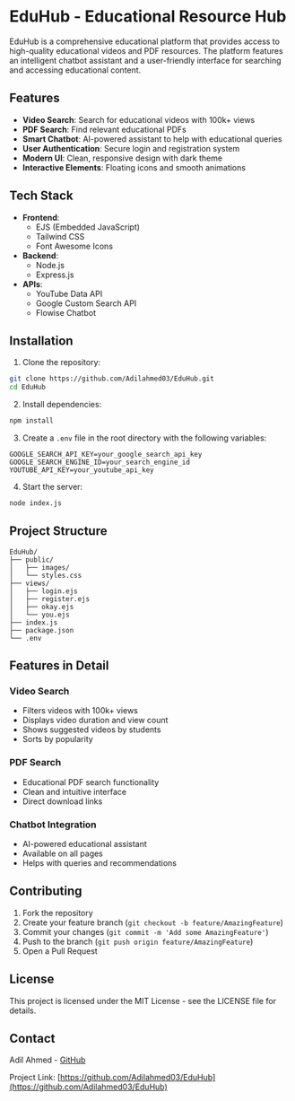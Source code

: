 # EduHub - Educational Resource Hub

EduHub is a comprehensive educational platform that provides access to high-quality educational videos and PDF resources. The platform features an intelligent chatbot assistant and a user-friendly interface for searching and accessing educational content.

## Features

- **Video Search**: Search for educational videos with 100k+ views
- **PDF Search**: Find relevant educational PDFs
- **Smart Chatbot**: AI-powered assistant to help with educational queries
- **User Authentication**: Secure login and registration system
- **Modern UI**: Clean, responsive design with dark theme
- **Interactive Elements**: Floating icons and smooth animations

## Tech Stack

- **Frontend**: 
  - EJS (Embedded JavaScript)
  - Tailwind CSS
  - Font Awesome Icons
- **Backend**:
  - Node.js
  - Express.js
- **APIs**:
  - YouTube Data API
  - Google Custom Search API
  - Flowise Chatbot

## Installation

1. Clone the repository:
```bash
git clone https://github.com/Adilahmed03/EduHub.git
cd EduHub
```

2. Install dependencies:
```bash
npm install
```

3. Create a `.env` file in the root directory with the following variables:
```
GOOGLE_SEARCH_API_KEY=your_google_search_api_key
GOOGLE_SEARCH_ENGINE_ID=your_search_engine_id
YOUTUBE_API_KEY=your_youtube_api_key
```

4. Start the server:
```bash
node index.js
```

## Project Structure

```
EduHub/
├── public/
│   ├── images/
│   └── styles.css
├── views/
│   ├── login.ejs
│   ├── register.ejs
│   ├── okay.ejs
│   └── you.ejs
├── index.js
├── package.json
└── .env
```

## Features in Detail

### Video Search
- Filters videos with 100k+ views
- Displays video duration and view count
- Shows suggested videos by students
- Sorts by popularity

### PDF Search
- Educational PDF search functionality
- Clean and intuitive interface
- Direct download links

### Chatbot Integration
- AI-powered educational assistant
- Available on all pages
- Helps with queries and recommendations

## Contributing

1. Fork the repository
2. Create your feature branch (`git checkout -b feature/AmazingFeature`)
3. Commit your changes (`git commit -m 'Add some AmazingFeature'`)
4. Push to the branch (`git push origin feature/AmazingFeature`)
5. Open a Pull Request

## License

This project is licensed under the MIT License - see the LICENSE file for details.

## Contact

Adil Ahmed - [GitHub](https://github.com/Adilahmed03)

Project Link: [https://github.com/Adilahmed03/EduHub](https://github.com/Adilahmed03/EduHub)
